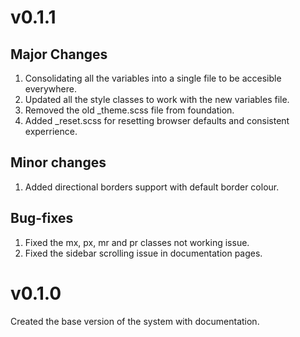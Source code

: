 

# v0.1.1
## Major Changes
1. Consolidating all the variables into a single file to be accesible everywhere.
2. Updated all the style classes to work with the new variables file. 
3. Removed the old _theme.scss file from foundation.
4. Added _reset.scss for resetting browser defaults and consistent experrience.   

## Minor changes
1. Added directional borders support with default border colour. 

## Bug-fixes
1. Fixed the mx, px, mr and pr classes not working issue. 
2. Fixed the sidebar scrolling issue in documentation pages. 


# v0.1.0
Created the base version of the system with documentation.